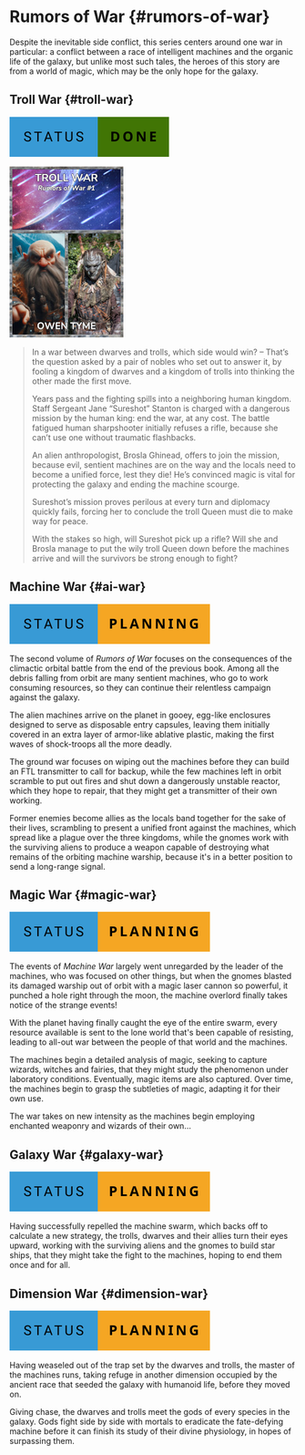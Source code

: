 # Rumors of War {#rumors-of-war}

Despite the inevitable side conflict, this series centers around one war in particular: a conflict between a race of intelligent machines and the organic life of the galaxy, but unlike most such tales, the heroes of this story are from a world of magic, which may be the only hope for the galaxy.

<!--
## Some Character Ideas

* Dragon Witch
  * Sickly infant
  * Momma witch was dealing with an evil demi-god/dragon
  * The dragon was going to eat the entire world to satisfy their hunger -- he's big
  * Baby was dying, so momma binds the dragon to baby, sealing its essence in her body
  * Momma was hoping to make her daughter's death meaningful, by killing the dragon
  * Momma died to pull it off, but baby lived
  * The dragon saved her life, to save himself
  * She has dragon and witch powers
  * She'll sacrifice her life to release the dragon
  * It will eat Omega's home world
* Chimeric Half-Null Witch
  * Started out as twins
  * One is a null
  * The other a witch
  * They merged in the womb
  * She's a null that can wield magic

-->

## Troll War {#troll-war}

![](../../images/badges/status-done.svg)

> <span class="book-cover">
![](../../images/Cover-TrollWar.jpg)
</span>
> In a war between dwarves and trolls, which side would win? – That’s the question asked by a pair of nobles who set out to answer it, by fooling a kingdom of dwarves and a kingdom of trolls into thinking the other made the first move.
> 
> Years pass and the fighting spills into a neighboring human kingdom. Staff Sergeant Jane “Sureshot” Stanton is charged with a dangerous mission by the human king: end the war, at any cost. The battle fatigued human sharpshooter initially refuses a rifle, because she can’t use one without traumatic flashbacks.
> 
> An alien anthropologist, Brosla Ghinead, offers to join the mission, because evil, sentient machines are on the way and the locals need to become a unified force, lest they die! He’s convinced magic is vital for protecting the galaxy and ending the machine scourge.
> 
> Sureshot’s mission proves perilous at every turn and diplomacy quickly fails, forcing her to conclude the troll Queen must die to make way for peace.
> 
> With the stakes so high, will Sureshot pick up a rifle? Will she and Brosla manage to put the wily troll Queen down before the machines arrive and will the survivors be strong enough to fight?
><div style="clear: both;"></div>


## Machine War {#ai-war}

![](../../images/badges/status-planning.svg)

The second volume of *Rumors of War* focuses on the consequences of the climactic orbital battle from the end of the previous book.  Among all the debris falling from orbit are many sentient machines, who go to work consuming resources, so they can continue their relentless campaign against the galaxy.

The alien machines arrive on the planet in gooey, egg-like enclosures designed to serve as disposable entry capsules, leaving them initially covered in an extra layer of armor-like ablative plastic, making the first waves of shock-troops all the more deadly.

The ground war focuses on wiping out the machines before they can build an FTL transmitter to call for backup, while the few machines left in orbit scramble to put out fires and shut down a dangerously unstable reactor, which they hope to repair, that they might get a transmitter of their own working.

Former enemies become allies as the locals band together for the sake of their lives, scrambling to present a unified front against the machines, which spread like a plague over the three kingdoms, while the gnomes work with the surviving aliens to produce a weapon capable of destroying what remains of the orbiting machine warship, because it's in a better position to send a long-range signal.

<div style="clear: both;"></div>


## Magic War {#magic-war}

![](../../images/badges/status-planning.svg)

The events of *Machine War* largely went unregarded by the leader of the machines, who was focused on other things, but when the gnomes blasted its damaged warship out of orbit with a magic laser cannon so powerful, it punched a hole right through the moon, the machine overlord finally takes notice of the strange events!

With the planet having finally caught the eye of the entire swarm, every resource available is sent to the lone world that's been capable of resisting, leading to all-out war between the people of that world and the machines.

The machines begin a detailed analysis of magic, seeking to capture wizards, witches and fairies, that they might study the phenomenon under laboratory conditions.  Eventually, magic items are also captured.  Over time, the machines begin to grasp the subtleties of magic, adapting it for their own use.

The war takes on new intensity as the machines begin employing enchanted weaponry and wizards of their own...

<div style="clear: both;"></div>


## Galaxy War {#galaxy-war}

![](../../images/badges/status-planning.svg)

Having successfully repelled the machine swarm, which backs off to calculate a new strategy, the trolls, dwarves and their allies turn their eyes upward, working with the surviving aliens and the gnomes to build star ships, that they might take the fight to the machines, hoping to end them once and for all.

<div style="clear: both;"></div>


## Dimension War {#dimension-war}

![](../../images/badges/status-planning.svg)

Having weaseled out of the trap set by the dwarves and trolls, the master of the machines runs, taking refuge in another dimension occupied by the ancient race that seeded the galaxy with humanoid life, before they moved on.

Giving chase, the dwarves and trolls meet the gods of every species in the galaxy.  Gods fight side by side with mortals to eradicate the fate-defying machine before it can finish its study of their divine physiology, in hopes of surpassing them.

<div style="clear: both;"></div>
